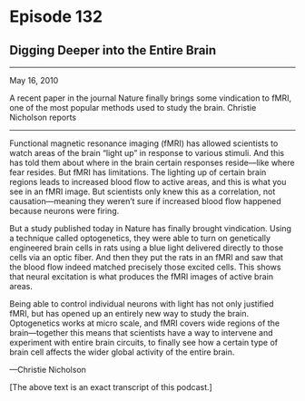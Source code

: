 # Episode 132

## Digging Deeper into the Entire Brain

---

May 16, 2010

A recent paper in the journal Nature finally brings some vindication to fMRI, one of the most popular methods used to study the brain. Christie Nicholson reports

---

Functional magnetic resonance imaging (fMRI) has allowed scientists to watch areas of the brain “light up” in response to various stimuli. And this has told them about where in the brain certain responses reside—like where fear resides. But fMRI has limitations. The lighting up of certain brain regions leads to increased blood flow to active areas, and this is what you see in an fMRI image. But scientists only knew this as a correlation, not causation—meaning they weren’t sure if increased blood flow happened because neurons were firing.

But a study published today in Nature has finally brought vindication. Using a technique called optogenetics, they were able to turn on genetically engineered brain cells in rats using a blue light delivered directly to those cells via an optic fiber. And then they put the rats in an fMRI and saw that the blood flow indeed matched precisely those excited cells. This shows that neural excitation is what produces the fMRI images of active brain areas.

Being able to control individual neurons with light has not only justified fMRI, but has opened up an entirely new way to study the brain. Optogenetics works at micro scale, and fMRI covers wide regions of the brain—together this means that scientists have a way to intervene and experiment with entire brain circuits, to finally see how a certain type of brain cell affects the wider global activity of the entire brain.

—Christie Nicholson

[The above text is an exact transcript of this podcast.]


